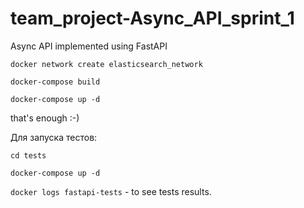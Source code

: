 # team_project-Async_API_sprint_1

Async API implemented using FastAPI

`docker network create elasticsearch_network`

`docker-compose build `

`docker-compose up -d `

that's enough :-) 



Для запуска тестов:

`cd tests`

`docker-compose up -d `

`docker logs fastapi-tests` - to see tests results.

